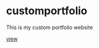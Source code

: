# customportfolio

This is my custom portfolio website

[view](https://christelsm.github.io/customportfolio/)
